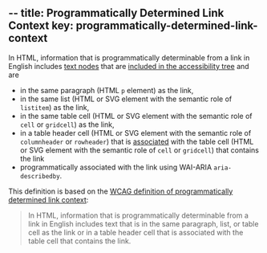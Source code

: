 --
title: Programmatically Determined Link Context
key: programmatically-determined-link-context
--

In HTML, information that is programmatically determinable from a link in English includes [text nodes](https://www.w3.org/TR/dom/#text) that are [included in the accessibility tree](#included-in-the-accessibility-tree) and are
- in the same paragraph (HTML `p` element) as the link,
- in the same list (HTML or SVG element with the semantic role of `listitem`) as the link,
- in the same table cell (HTML or SVG element with the semantic role of `cell` or `gridcell`) as the link,
- in a table header cell (HTML or SVG element with the semantic role of `columnheader` or `rowheader`) that is [associated](https://html.spec.whatwg.org/multipage/tables.html#header-and-data-cell-semantics) with the table cell (HTML or SVG element with the semantic role of `cell` or `gridcell`) that contains the link
- programmatically associated with the link using WAI-ARIA `aria-describedby`.

This definition is based on the [WCAG definition of programmatically determined link context](https://www.w3.org/TR/WCAG21/#dfn-programmatically-determined-link-context): 

> In HTML, information that is programmatically determinable from a link in English includes text that is in the same paragraph, list, or table cell as the link or in a table header cell that is associated with the table cell that contains the link.
